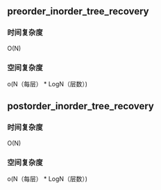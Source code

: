 ## preorder_inorder_tree_recovery

### 时间复杂度
O(N)

### 空间复杂度
o(N（每层） * LogN（层数）)


## postorder_inorder_tree_recovery

### 时间复杂度
O(N)

### 空间复杂度
o(N（每层） * LogN（层数）)